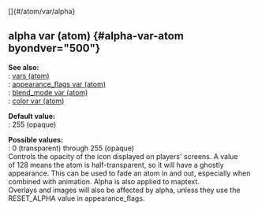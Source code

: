 []{#/atom/var/alpha}    
## alpha var (atom) {#alpha-var-atom byondver="500"}    
**See also:**    
:   [vars (atom)](/ref/atom/var.md)    
:   [appearance_flags var (atom)](/ref/atom/var/appearance_flags.md)    
:   [blend_mode var (atom)](/ref/atom/var/blend_mode.md)    
:   [color var (atom)](/ref/atom/var/color.md)    
<!-- -->    
**Default value:**    
:   255 (opaque)    
<!-- -->    
**Possible values:**    
:   0 (transparent) through 255 (opaque)    
Controls the opacity of the icon displayed on players\' screens. A value    
of 128 means the atom is half-transparent, so it will have a ghostly    
appearance. This can be used to fade an atom in and out, especially when    
combined with animation. Alpha is also applied to maptext.    
Overlays and images will also be affected by alpha, unless they use the    
RESET_ALPHA value in appearance_flags.  